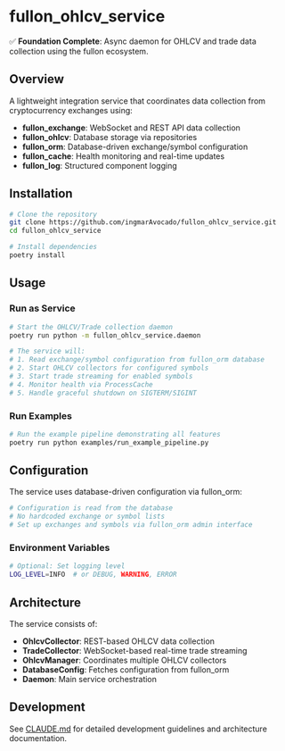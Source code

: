 # fullon_ohlcv_service

✅ **Foundation Complete**: Async daemon for OHLCV and trade data collection using the fullon ecosystem.

## Overview

A lightweight integration service that coordinates data collection from cryptocurrency exchanges using:
- **fullon_exchange**: WebSocket and REST API data collection
- **fullon_ohlcv**: Database storage via repositories
- **fullon_orm**: Database-driven exchange/symbol configuration
- **fullon_cache**: Health monitoring and real-time updates
- **fullon_log**: Structured component logging

## Installation

```bash
# Clone the repository
git clone https://github.com/ingmarAvocado/fullon_ohlcv_service.git
cd fullon_ohlcv_service

# Install dependencies
poetry install
```

## Usage

### Run as Service

```bash
# Start the OHLCV/Trade collection daemon
poetry run python -m fullon_ohlcv_service.daemon

# The service will:
# 1. Read exchange/symbol configuration from fullon_orm database
# 2. Start OHLCV collectors for configured symbols
# 3. Start trade streaming for enabled symbols
# 4. Monitor health via ProcessCache
# 5. Handle graceful shutdown on SIGTERM/SIGINT
```

### Run Examples

```bash
# Run the example pipeline demonstrating all features
poetry run python examples/run_example_pipeline.py
```

## Configuration

The service uses database-driven configuration via fullon_orm:

```python
# Configuration is read from the database
# No hardcoded exchange or symbol lists
# Set up exchanges and symbols via fullon_orm admin interface
```

### Environment Variables

```bash
# Optional: Set logging level
LOG_LEVEL=INFO  # or DEBUG, WARNING, ERROR
```

## Architecture

The service consists of:

- **OhlcvCollector**: REST-based OHLCV data collection
- **TradeCollector**: WebSocket-based real-time trade streaming
- **OhlcvManager**: Coordinates multiple OHLCV collectors
- **DatabaseConfig**: Fetches configuration from fullon_orm
- **Daemon**: Main service orchestration

## Development

See [CLAUDE.md](CLAUDE.md) for detailed development guidelines and architecture documentation.